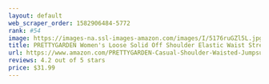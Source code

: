 ```yaml
---
layout: default 
﻿web_scraper_order: 1582906484-5772
rank: #54
image: https://images-na.ssl-images-amazon.com/images/I/5176ruGZl5L.jpg
title: PRETTYGARDEN Women's Loose Solid Off Shoulder Elastic Waist Stretchy Long Romper…
url: https://www.amazon.com/PRETTYGARDEN-Casual-Shoulder-Waisted-Jumpsuit/dp/B07L4CTP75/ref=zg_mw_fashion_54?_encoding=UTF8&psc=1&refRID=AZBY6YMEBY865ZWC08K7
reviews: 4.2 out of 5 stars
price: $31.99 
---
```

